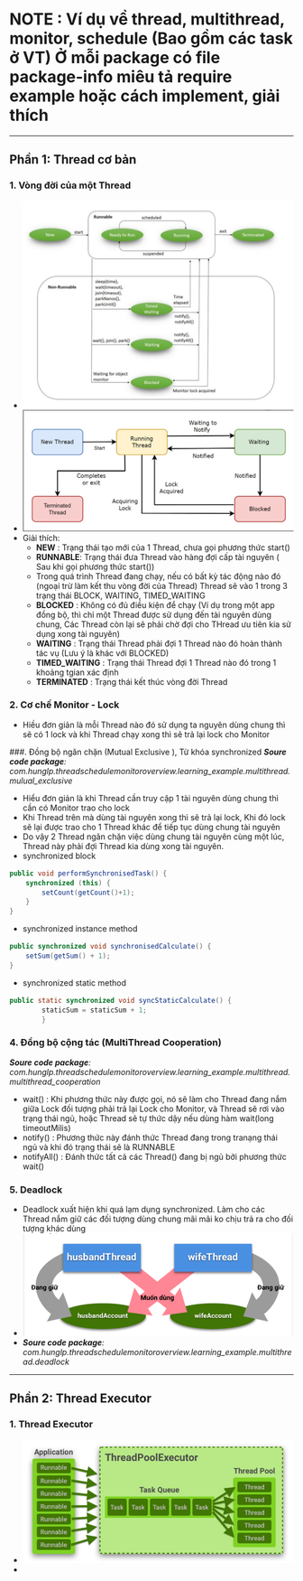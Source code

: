 # NOTE :  Ví dụ về thread, multithread, monitor, schedule (Bao gồm các task ở VT) Ở mỗi package có file package-info miêu tả require example hoặc cách implement, giải thích

------------------------------------------------------------------------------------------------------------------------
## Phần 1: Thread cơ bản

### 1. Vòng đời của một Thread
- ![img.png](IMG_README/img.png)
- ![2.png](IMG_README/2.png)
-  Giải thích:
   + **NEW** : Trạng thái tạo mới của 1 Thread, chưa gọi phương thức start()
   + **RUNNABLE**: Trạng thái đưa Thread vào hàng đợi cấp tài nguyên ( Sau khi gọi phương thức start())
   + Trong quá trình Thread đang chạy, nếu có bất kỳ tác động nào đó (ngoại trừ làm kết thu vòng đời của Thread) Thread sẽ vào 1 trong 3  trạng thái BLOCK, WAITING, TIMED_WAITING
   + **BLOCKED** : Không có đủ điều kiện để chạy (Ví dụ trong một app đồng bộ, thì chỉ một Thread được sử dụng đến tài nguyên dùng chung, Các Thread còn lại sẽ phải chờ đợi cho THread ưu tiên kia sử dụng xong tài nguyên)
   + **WAITING** : Trạng thái Thread phải đợi 1 Thread nào đó hoàn thành tác vụ (Lưu ý là khác với BLOCKED)
   + **TIMED_WAITING** : Trạng thái Thread đợi 1 Thread nào đó trong 1 khoảng tgian xác định
   + **TERMINATED** : Trạng thái kết thúc vòng đời Thread


### 2. Cơ chế Monitor - Lock
- Hiều đơn giản là mỗi Thread nào đó sử dụng ta nguyên dùng chung thì sẽ có 1 lock và khi Thread chạy xong thì sẽ trả lại lock cho Monitor

###. Đồng bộ ngăn chặn (Mutual Exclusive ), Từ khóa synchronized
_**Soure code package**: com.hunglp.threadschedulemonitoroverview.learning_example.multithread.mulual_exclusive_

- Hiểu đơn giản là khi Thread cần truy cập 1 tài nguyên dùng chung thì cần có Monitor trao cho lock
- Khi Thread trên mà dùng tài nguyên xong thì sẽ trả lại lock, Khi đó lock sẽ lại được trao cho 1 Thread khác để tiếp tục dùng chung tài nguyên
- Do vậy 2 Thread ngăn chặn việc dùng chung tài nguyên cùng một lúc, Thread này phải đợi Thread kia dùng xong tài nguyên.
- synchronized block
```java
public void performSynchronisedTask() {
    synchronized (this) {
        setCount(getCount()+1);
    }
}
```
- synchronized instance method
```java
public synchronized void synchronisedCalculate() {
    setSum(getSum() + 1);
}
```
- synchronized static method
```java
public static synchronized void syncStaticCalculate() {
        staticSum = staticSum + 1;
        }
```
### 4. Đồng bộ cộng tác (MultiThread Cooperation)
_**Soure code package**: com.hunglp.threadschedulemonitoroverview.learning_example.multithread.multithread_cooperation_
- wait() : Khi phương thức này được gọi, nó sẽ làm cho Thread đang nắm giữa Lock đối tượng phải trả lại Lock cho Monitor, và Thread sẽ rơi vào trạng thái ngủ, hoặc Thread sẽ tự thức dậy nếu dùng hàm wait(long timeoutMilis)
- notify() : Phương thức này đánh thức Thread đang trong tranạng thái ngủ và khi đó trạng thái sẽ là RUNNABLE
- notifyAll() : Đánh thức tất cả các Thread() đang bị ngủ bởi phương thức wait()

### 5. Deadlock
- Deadlock xuất hiện khi quá lạm dụng synchronized. Làm cho các Thread nắm giữ các đối tượng dùng chung mãi mãi ko chịu trả ra cho đối tượng khác dùng
- ![3.png](IMG_README/3.png)
- _**Soure code package**: com.hunglp.threadschedulemonitoroverview.learning_example.multithread.deadlock_

------------------------------------------------------------------------------------------------------------------------
## Phần 2: Thread Executor


### 1. Thread Executor
- ![4.png](IMG_README/4.png)
- 